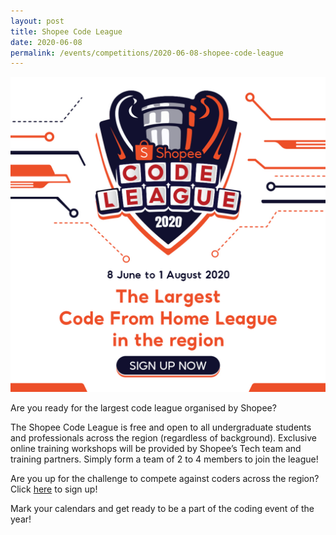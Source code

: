 ```yaml
---
layout: post
title: Shopee Code League
date: 2020-06-08
permalink: /events/competitions/2020-06-08-shopee-code-league
---
```


![overview image](/images/events/competitions/shopee.jpg)

Are you ready for the largest code league organised by Shopee?


The Shopee Code League is free and open to all undergraduate students and professionals across the region (regardless of background). Exclusive online training workshops will be provided by Shopee’s Tech team and training partners. Simply form a team of 2 to 4 members to join the league!


Are you up for the challenge to compete against coders across the region? Click <a href="careers.shopee.sg/codeleague" target="_blank">here</a> to sign up!

Mark your calendars and get ready to be a part of the coding event of the year!
